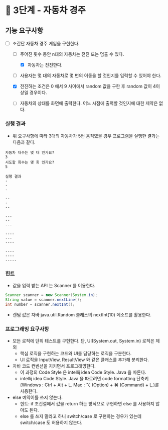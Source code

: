 # 🚀 3단계 - 자동차 경주

## 기능 요구사항
- [ ] 초간단 자동차 경주 게임을 구현한다.
    - [ ] 주어진 횟수 동안 n대의 자동차는 전진 또는 멈출 수 있다.
        - [x] 자동차는 전진한다.
    - [ ] 사용자는 몇 대의 자동차로 몇 번의 이동을 할 것인지를 입력할 수 있어야 한다.
    - [x] 전진하는 조건은 0 에서 9 사이에서 random 값을 구한 후 random 값이 4이상일 경우이다.
    - [ ] 자동차의 상태를 화면에 출력한다. 어느 시점에 출력할 것인지에 대한 제약은 없다.


### 실행 결과
- 위 요구사항에 따라 3대의 자동차가 5번 움직였을 경우 프로그램을 실행한 결과는 다음과 같다.

```text
자동차 대수는 몇 대 인가요?
3
시도할 회수는 몇 회 인가요?
5

실행 결과
-
-
-

--
-
--

---
--
---

----
---
----

----
----
-----
```

### 힌트
- 값을 입력 받는 API 는 Scanner 를 이용한다.

```java
Scanner scanner = new Scanner(System.in);
String value = scanner.nextLine();
int number = scanner.nextInt();
```
- 랜덤 값은 자바 java.util.Random 클래스의 nextInt(10) 메소드를 활용한다.

### 프로그래밍 요구사항
- 모든 로직에 단위 테스트를 구현한다. 단, UI(System.out, System.in) 로직은 제외
    - 핵심 로직을 구현하는 코드와 UI를 담당하는 로직을 구분한다.
    - UI 로직을 InputView, ResultView 와 같은 클래스를 추가해 분리한다.
- 자바 코드 컨벤션을 지키면서 프로그래밍한다.
    - 이 과정의 Code Style 은 intellij idea Code Style. Java 을 따른다.
    - intellij idea Code Style. Java 을 따르려면 code formatting 단축키(Windows : Ctrl + Alt + L. Mac : ⌥ (Option) + ⌘ (Command) + L.)를 사용한다.
- else 예약어를 쓰지 않는다.
    - 힌트: if 조건절에서 값을 return 하는 방식으로 구현하면 else 를 사용하지 않아도 된다.
    - else 를 쓰지 말라고 하니 switch/case 로 구현하는 경우가 있는데 switch/case 도 허용하지 않는다.
